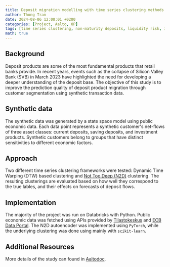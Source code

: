 ```yaml
---
title: Deposit migration modelling with time series clustering methods
author: Thong Tran
date: 2024-08-06 12:00:01 +0200
categories: [Project, Aalto, OP]
tags: [time series clustering, non-maturity deposits, liquidity risk, interest rate risk, forecasting, synthetic data, python]
math: true
---
```



## Background

Deposit products are some of the most fundamental products that retail banks provide. In recent years, events such as the collapse of Silicon Valley Bank (SVB) in March 2023 have highlighted the need for developing a deeper understanding of the deposit base. The objective of this study is to improve the prediction quality of deposit product migration through customer segmentation using synthetic transaction data.


## Synthetic data

The synthetic data was generated by a state space model using public economic data. Each data point represents a synthetic customer's net-flows of three asset classes: current deposits, saving deposits, and investment products. Synthetic customers belong to groups that have distinct sensitivities to different economic factors.


## Approach

Two different time series clustering frameworks were tested: Dynamic Time Warping (DTW) based clustering and [Not Too Deep (N2D)](https://arxiv.org/pdf/1908.05968) clustering. The resulting clusterings are evaluated based on how well they correspond to the true lables, and their effects on forecasts of deposit flows.

## Implementation

The majority of the project was run on Databricks with Python. Public economic data was fetched using APIs provided by [Tilastokeskus](https://stat.fi/) and [ECB Data Portal](https://data.ecb.europa.eu/). The N2D autoencoder was implemented using `PyTorch`, while the underlying clustering was done using mainly with `scikit-learn`. 

## Additional Resources

More details of the study can found in [Aaltodoc](https://aaltodoc.aalto.fi/items/f9d27ddb-2c04-47aa-b7a3-f226574132d7). 
